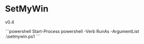 # SetMyWin
v0.4

´´´powershell
Start-Process powershell -Verb RunAs -ArgumentList .\setmywin.ps1
´´´